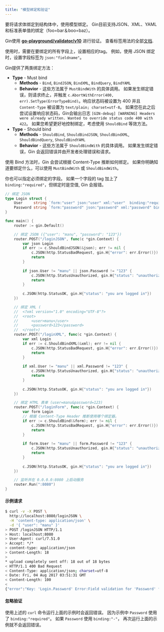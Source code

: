 ```yaml
---
title: "模型绑定和验证"
---
```


要将请求体绑定到结构体中，使用模型绑定。 Gin目前支持JSON、XML、YAML和标准表单值的绑定（foo=bar＆boo=baz）。

Gin使用 [**go-playground/validator/v10**](https://github.com/go-playground/validator) 进行验证。 查看标签用法的全部[文档](https://pkg.go.dev/github.com/go-playground/validator/v10#hdr-Baked_In_Validators_and_Tags).

使用时，需要在要绑定的所有字段上，设置相应的tag。 例如，使用 JSON 绑定时，设置字段标签为 `json:"fieldname"`。

Gin提供了两类绑定方法：

- **Type** - Must bind
  - **Methods** - `Bind`, `BindJSON`, `BindXML`, `BindQuery`, `BindYAML`
  - **Behavior** - 这些方法属于 `MustBindWith` 的具体调用。 如果发生绑定错误，则请求终止，并触发 `c.AbortWithError(400, err).SetType(ErrorTypeBind)`。响应状态码被设置为 400 并且 `Content-Type` 被设置为 `text/plain; charset=utf-8`。 如果您在此之后尝试设置响应状态码，Gin会输出日志 `[GIN-debug] [WARNING] Headers were already written. Wanted to override status code 400 with 422`。 如果您希望更好地控制绑定，考虑使用 `ShouldBind` 等效方法。
- **Type** - Should bind
  - **Methods** - `ShouldBind`, `ShouldBindJSON`, `ShouldBindXML`, `ShouldBindQuery`, `ShouldBindYAML`
  - **Behavior** - 这些方法属于 `ShouldBindWith` 的具体调用。 如果发生绑定错误，Gin 会返回错误并由开发者处理错误和请求。

使用 Bind 方法时，Gin 会尝试根据 Content-Type 推断如何绑定。 如果你明确知道要绑定什么，可以使用 `MustBindWith` 或 `ShouldBindWith`。

你也可以指定必须绑定的字段。 如果一个字段的 tag 加上了 `binding:"required"`，但绑定时是空值, Gin 会报错。

```go
// 绑定 JSON
type Login struct {
	User     string `form:"user" json:"user" xml:"user"  binding:"required"`
	Password string `form:"password" json:"password" xml:"password" binding:"required"`
}

func main() {
	router := gin.Default()

	// 绑定 JSON ({"user": "manu", "password": "123"})
	router.POST("/loginJSON", func(c *gin.Context) {
		var json Login
		if err := c.ShouldBindJSON(&json); err != nil {
			c.JSON(http.StatusBadRequest, gin.H{"error": err.Error()})
			return
		}
		
		if json.User != "manu" || json.Password != "123" {
			c.JSON(http.StatusUnauthorized, gin.H{"status": "unauthorized"})
			return
		} 
		
		c.JSON(http.StatusOK, gin.H{"status": "you are logged in"})
	})

	// 绑定 XML (
	//	<?xml version="1.0" encoding="UTF-8"?>
	//	<root>
	//		<user>manu</user>
	//		<password>123</password>
	//	</root>)
	router.POST("/loginXML", func(c *gin.Context) {
		var xml Login
		if err := c.ShouldBindXML(&xml); err != nil {
			c.JSON(http.StatusBadRequest, gin.H{"error": err.Error()})
			return
		}
		
		if xml.User != "manu" || xml.Password != "123" {
			c.JSON(http.StatusUnauthorized, gin.H{"status": "unauthorized"})
			return
		} 
		
		c.JSON(http.StatusOK, gin.H{"status": "you are logged in"})
	})

	// 绑定 HTML 表单 (user=manu&password=123)
	router.POST("/loginForm", func(c *gin.Context) {
		var form Login
		// 根据 Content-Type Header 推断使用哪个绑定器。
		if err := c.ShouldBind(&form); err != nil {
			c.JSON(http.StatusBadRequest, gin.H{"error": err.Error()})
			return
		}
		
		if form.User != "manu" || form.Password != "123" {
			c.JSON(http.StatusUnauthorized, gin.H{"status": "unauthorized"})
			return
		} 
		
		c.JSON(http.StatusOK, gin.H{"status": "you are logged in"})
	})

	// 监听并在 0.0.0.0:8080 上启动服务
	router.Run(":8080")
}
```

#### 示例请求

```sh
$ curl -v -X POST \
  http://localhost:8080/loginJSON \
  -H 'content-type: application/json' \
  -d '{ "user": "manu" }'
> POST /loginJSON HTTP/1.1
> Host: localhost:8080
> User-Agent: curl/7.51.0
> Accept: */*
> content-type: application/json
> Content-Length: 18
>
* upload completely sent off: 18 out of 18 bytes
< HTTP/1.1 400 Bad Request
< Content-Type: application/json; charset=utf-8
< Date: Fri, 04 Aug 2017 03:51:31 GMT
< Content-Length: 100
<
{"error":"Key: 'Login.Password' Error:Field validation for 'Password' failed on the 'required' tag"}
```

#### 忽略验证

使用上述的 `curl` 命令运行上面的示例时会返回错误。 因为示例中 `Password` 使用了 `binding:"required"`。 如果 `Password` 使用 `binding:"-"`， 再次运行上面的示例就不会返回错误。
